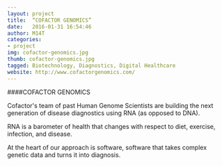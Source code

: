 ```yaml
---
layout: project
title:  “COFACTOR GENOMICS”
date:   2016-01-31 16:54:46
author: M14T
categories:
- project
img: cofactor-genomics.jpg
thumb: cofactor-genomics.jpg
tagged: Biotechnology, Diagnostics, Digital Healthcare
website: http://www.cofactorgenomics.com/
---
```

####COFACTOR GENOMICS

Cofactor's team of past Human Genome Scientists are building the next generation of disease diagnostics using RNA (as opposed to DNA).

RNA is a barometer of health that changes with respect to diet, exercise, infection, and disease. 

At the heart of our approach is software, software that takes complex genetic data and turns it into diagnosis.

